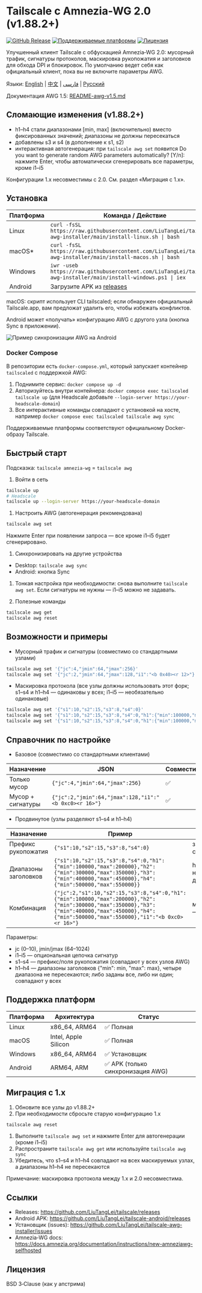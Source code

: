 # Tailscale с Amnezia‑WG 2.0 (v1.88.2+)

[![GitHub Release](https://img.shields.io/github/v/release/LiuTangLei/tailscale)](https://github.com/LiuTangLei/tailscale/releases/latest)
[![Поддерживаемые платформы](https://img.shields.io/badge/platform-Linux%20|%20macOS%20|%20Windows%20|%20Android-blue)](https://github.com/LiuTangLei/tailscale/releases/latest)
[![Лицензия](https://img.shields.io/badge/license-BSD--3--Clause-green)](../LICENSE)

Улучшенный клиент Tailscale с обфускацией Amnezia‑WG 2.0: мусорный трафик, сигнатуры протоколов, маскировка рукопожатия и заголовков для обхода DPI и блокировок. По умолчанию ведет себя как официальный клиент, пока вы не включите параметры AWG.

Языки: [English](../README.md) | [中文](README-zh.md) | [فارسی](README-fa.md) | [Русский](README-ru.md)

Документация AWG 1.5: [README-awg-v1.5.md](README-awg-v1.5.md)

## Сломающие изменения (v1.88.2+)

- h1–h4 стали диапазонами [min, max] (включительно) вместо фиксированных значений; диапазоны не должны пересекаться
- добавлены s3 и s4 (в дополнение к s1, s2)
- интерактивная автогенерация: при `tailscale awg set` появится
    Do you want to generate random AWG parameters automatically? [Y/n]:
    нажмите Enter, чтобы автоматически сгенерировать все параметры, кроме i1–i5

Конфигурации 1.x несовместимы с 2.0. См. раздел «Миграция с 1.x».

## Установка

| Платформа | Команда / Действие |
| --- | --- |
| Linux | `curl -fsSL https://raw.githubusercontent.com/LiuTangLei/tailscale-awg-installer/main/install-linux.sh \| bash` |
| macOS* | `curl -fsSL https://raw.githubusercontent.com/LiuTangLei/tailscale-awg-installer/main/install-macos.sh \| bash` |
| Windows | `iwr -useb https://raw.githubusercontent.com/LiuTangLei/tailscale-awg-installer/main/install-windows.ps1 \| iex` |
| Android | Загрузите APK из [releases](https://github.com/LiuTangLei/tailscale-android/releases) |

macOS: скрипт использует CLI tailscaled; если обнаружен официальный Tailscale.app, вам предложат удалить его, чтобы избежать конфликтов.

Android может «получать» конфигурацию AWG с другого узла (кнопка Sync в приложении).

![Пример синхронизации AWG на Android](sync1.jpg)

### Docker Compose

В репозитории есть `docker-compose.yml`, который запускает контейнер `tailscaled` с поддержкой AWG:

1. Поднимите сервис: `docker compose up -d`
2. Авторизуйтесь внутри контейнера: `docker compose exec tailscaled tailscale up` (для Headscale добавьте `--login-server https://your-headscale-domain`)
3. Все интерактивные команды совпадают с установкой на хосте, например `docker compose exec tailscaled tailscale awg sync`

Поддерживаемые платформы соответствуют официальному Docker-образу Tailscale.

## Быстрый старт

Подсказка: `tailscale amnezia-wg` = `tailscale awg`

1. Войти в сеть

```bash
tailscale up
# Headscale
tailscale up --login-server https://your-headscale-domain
```

1. Настроить AWG (автогенерация рекомендована)

```bash
tailscale awg set
```

Нажмите Enter при появлении запроса — все кроме i1–i5 будет сгенерировано.

1. Синхронизировать на другие устройства

- Desktop: `tailscale awg sync`
- Android: кнопка Sync

1. Тонкая настройка при необходимости: снова выполните `tailscale awg set`. Если сигнатуры не нужны — i1–i5 можно не задавать.

1. Полезные команды

```bash
tailscale awg get
tailscale awg reset
```

## Возможности и примеры

- Мусорный трафик и сигнатуры (совместимо со стандартными узлами)

```bash
tailscale awg set '{"jc":4,"jmin":64,"jmax":256}'
tailscale awg set '{"jc":2,"jmin":64,"jmax":128,"i1":"<b 0x40><r 12>"}'
```

- Маскировка протокола (все узлы должны использовать этот форк; s1–s4 и h1–h4 — одинаковы у всех; i1–i5 — необязательно одинаковые)

```bash
tailscale awg set '{"s1":10,"s2":15,"s3":8,"s4":0}'
tailscale awg set '{"s1":10,"s2":15,"s3":8,"s4":0,"h1":{"min":100000,"max":200000},"h2":{"min":300000,"max":350000},"h3":{"min":400000,"max":450000},"h4":{"min":500000,"max":550000}}'
tailscale awg set '{"s1":10,"s2":15,"s3":8,"s4":0,"h1":{"min":100000,"max":200000},"h2":{"min":300000,"max":350000},"h3":{"min":400000,"max":450000},"h4":{"min":500000,"max":550000},"i1":"<b 0xc0><r 32><c><t>"}'
```

## Справочник по настройке

- Базовое (совместимо со стандартными клиентами)

| Назначение | JSON | Совместимо |
| --- | --- | --- |
| Только мусор | `{"jc":4,"jmin":64,"jmax":256}` | ✅ |
| Мусор + сигнатуры | `{"jc":2,"jmin":64,"jmax":128,"i1":"<b 0xc0><r 16>"}` | ✅ |

- Продвинутое (узлы разделяют s1–s4 и h1–h4)

| Назначение | Пример | Примечания |
| --- | --- | --- |
| Префикс рукопожатия | `{"s1":10,"s2":15,"s3":8,"s4":0}` | значения s1–s4 совпадают у всех |
| Диапазоны заголовков | `{"s1":10,"s2":15,"s3":8,"s4":0,"h1":{"min":100000,"max":200000},"h2":{"min":300000,"max":350000},"h3":{"min":400000,"max":450000},"h4":{"min":500000,"max":550000}}` | h1–h4 — непересекающиеся диапазоны |
| Комбинация | `{"jc":2,"s1":10,"s2":15,"s3":8,"s4":0,"h1":{"min":100000,"max":200000},"h2":{"min":300000,"max":350000},"h3":{"min":400000,"max":450000},"h4":{"min":500000,"max":550000},"i1":"<b 0xc0><r 16>"}` | мусор/сигнатуры — опционально |

Параметры:

- jc (0–10), jmin/jmax (64–1024)
- i1–i5 — опциональная цепочка сигнатур
- s1–s4 — префикс/поля рукопожатия (совпадают у всех узлов AWG)
- h1–h4 — диапазоны заголовков {"min": min, "max": max}, четыре диапазона не пересекаются; либо заданы все, либо ни один; совпадают у всех

## Поддержка платформ

| Платформа | Архитектура | Статус |
| --- | --- | --- |
| Linux | x86_64, ARM64 | ✅ Полная |
| macOS | Intel, Apple Silicon | ✅ Полная |
| Windows | x86_64, ARM64 | ✅ Установщик |
| Android | ARM64, ARM | ✅ APK (только синхронизация AWG) |

## Миграция с 1.x

1. Обновите все узлы до v1.88.2+
1. При необходимости сбросьте старую конфигурацию 1.x

```bash
tailscale awg reset
```

1. Выполните `tailscale awg set` и нажмите Enter для автогенерации (кроме i1–i5)
1. Распространите `tailscale awg get` или используйте `tailscale awg sync`
1. Убедитесь, что s1–s4 и h1–h4 совпадают на всех маскируемых узлах, а диапазоны h1–h4 не пересекаются

Примечание: маскировка протокола между 1.x и 2.0 несовместима.

## Ссылки

- Releases: <https://github.com/LiuTangLei/tailscale/releases>
- Android APK: <https://github.com/LiuTangLei/tailscale-android/releases>
- Установщик (issues): <https://github.com/LiuTangLei/tailscale-awg-installer/issues>
- Amnezia‑WG docs: <https://docs.amnezia.org/documentation/instructions/new-amneziawg-selfhosted>

## Лицензия

BSD 3‑Clause (как у апстрима)

 
